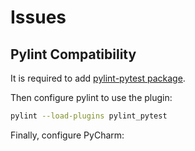 # Issues
## Pylint Compatibility
It is required to add [pylint-pytest package](https://pypi.org/project/pylint-pytest/).

Then configure pylint to use the plugin:
```bash
pylint --load-plugins pylint_pytest
```

Finally, configure PyCharm:
